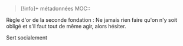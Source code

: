 > [!info]+ métadonnées
>MOC:: 

Règle d'or de la seconde fondation : Ne jamais rien faire qu'on n'y soit obligé et s'il faut tout de même agir, alors hésiter.

Sert socialement 
